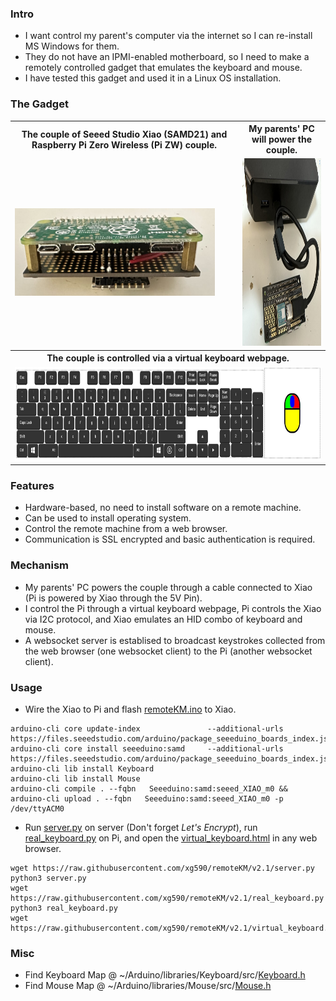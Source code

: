 ### Intro
* I want control my parent's computer via the internet so I can re-install MS Windows for them.
* They do not have an IPMI-enabled motherboard, so I need to make a remotely controlled gadget that emulates the keyboard and mouse.
* I have tested this gadget and used it in a Linux OS installation.
### The Gadget 
<table>
  <tr>
    <th style="width:350px">The couple of Seeed Studio Xiao (SAMD21) and </br>Raspberry Pi Zero Wireless (Pi ZW) couple.</th>
    <th>My parents' PC will power the couple.</th> 
  </tr>
  <tr>
    <td><img src="misc/upside_down_pi_xiao.jpg" style="height:140px; width:320px"></img></td>
    <td><img src="misc/pi_xiao.jpg" style="height:300px; width:320px"></img></td> 
  </tr>
  <tr>
    <th colspan=2>The couple is controlled via a virtual keyboard webpage.</th> 
  </tr>
  <tr>
    <td colspan=2><img src="misc/keyboard.jpg" style="height:150px; width:780px"></img></td> 
  </tr> 
</table>

### Features
* Hardware-based, no need to install software on a remote machine.
* Can be used to install operating system.
* Control the remote machine from a web browser.
* Communication is SSL encrypted and basic authentication is required.
### Mechanism
* My parents' PC powers the couple through a cable connected to Xiao (Pi is powered by Xiao through the 5V Pin).
* I control the Pi through a virtual keyboard webpage, Pi controls the Xiao via I2C protocol, and Xiao emulates an HID combo of keyboard and mouse.
* A websocket server is establised to broadcast keystrokes collected from the web browser (one websocket client) to the Pi (another websocket client).
### Usage
* Wire the Xiao to Pi and flash [remoteKM.ino](remoteKM.ino) to Xiao.
```
arduino-cli core update-index               --additional-urls https://files.seeedstudio.com/arduino/package_seeeduino_boards_index.json
arduino-cli core install seeeduino:samd     --additional-urls https://files.seeedstudio.com/arduino/package_seeeduino_boards_index.json
arduino-cli lib install Keyboard
arduino-cli lib install Mouse
arduino-cli compile . --fqbn   Seeeduino:samd:seeed_XIAO_m0 && arduino-cli upload . --fqbn   Seeeduino:samd:seeed_XIAO_m0 -p /dev/ttyACM0
```
* Run [server.py](server.py) on server (Don't forget <i>Let's Encrypt</i>), run [real_keyboard.py](real_keyboard.py) on Pi, and open the [virtual_keyboard.html](virtual_keyboard.html) in any web browser.
```
wget https://raw.githubusercontent.com/xg590/remoteKM/v2.1/server.py
python3 server.py
wget https://raw.githubusercontent.com/xg590/remoteKM/v2.1/real_keyboard.py
python3 real_keyboard.py
wget https://raw.githubusercontent.com/xg590/remoteKM/v2.1/virtual_keyboard.html
```
### Misc
* Find Keyboard Map @ ~/Arduino/libraries/Keyboard/src/[Keyboard.h](misc/Keyboard.h)
* Find Mouse    Map @ ~/Arduino/libraries/Mouse/src/[Mouse.h](misc/Mouse.h)